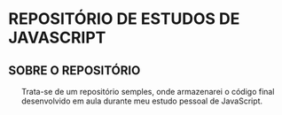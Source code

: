<h1>REPOSITÓRIO DE ESTUDOS DE JAVASCRIPT</h1>
<h2>SOBRE O REPOSITÓRIO</h2>
<ul type="none">
	<li>
		Trata-se de um repositório semples, onde armazenarei o código final desenvolvido em aula durante meu estudo pessoal de JavaScript.
	</li>
</ul>
